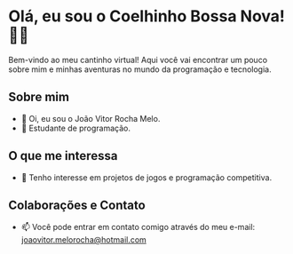# Olá, eu sou o Coelhinho Bossa Nova! 🐰🎶

Bem-vindo ao meu cantinho virtual! Aqui você vai encontrar um pouco sobre mim e minhas aventuras no mundo da programação e tecnologia.

## Sobre mim
- 👋 Oi, eu sou o João Vitor Rocha Melo.
- 🎵 Estudante de programação.

## O que me interessa
- 👀 Tenho interesse em projetos de jogos e programação competitiva.

## Colaborações e Contato
- 📫 Você pode entrar em contato comigo através do meu e-mail: joaovitor.melorocha@hotmail.com

<!---
CoelhinhoBossaNova/CoelhinhoBossaNova é um repositório especial ✨ porque o seu `README.md` (este arquivo) aparece no perfil do meu GitHub.
Você pode clicar no link de "Preview" para dar uma olhada nas suas mudanças antes de salvá-las.
--->

